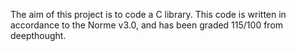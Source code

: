 The aim of this project is to code a C library. This code is written in accordance to the Norme v3.0, and has been graded 115/100 from deepthought.
